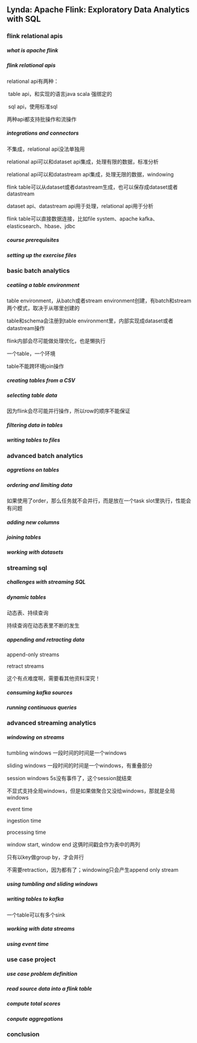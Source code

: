 
## Lynda: Apache Flink: Exploratory Data Analytics with SQL

### flink relational apis

##### what is apache flink

##### flink relational apis

relational api有两种：

​	table api，和实现的语言java scala 强绑定的

​	sql api，使用标准sql



两种api都支持批操作和流操作



##### integrations and connectors

不集成，relational api没法单独用

relational api可以和dataset api集成，处理有限的数据，标准分析

relational api可以和datastream api集成，处理无限的数据，windowing



flink table可以从dataset或者datastream生成，也可以保存成dataset或者datastream

dataset api、datastream api用于处理，relational api用于分析



flink table可以直接数据连接，比如file system、apache kafka、elasticsearch、hbase、jdbc



##### course prerequisites

##### setting up the exercise files



### basic batch analytics

##### ceatiing a table environment

table environment，从batch或者stream environment创建，有batch和stream两个模式，取决于从哪里创建的

table和schema会注册到table environment里，内部实现成dataset或者datastream操作

flink内部会尽可能做处理优化，也是懒执行

一个table，一个环境

table不能跨环境join操作



##### creating tables from a CSV

##### selecting table data

因为flink会尽可能并行操作，所以row的顺序不能保证



##### filtering data in tables

##### writing tables to files



### advanced batch analytics

##### aggretions on tables

##### ordering and limiting data

如果使用了order，那么任务就不会并行，而是放在一个task slot里执行，性能会有问题



##### adding new columns

##### joining tables

##### working with datasets



### streaming sql

##### challenges with streaming SQL

##### dynamic tables

动态表、持续查询

持续查询在动态表里不断的发生



##### appending and retracting data

append-only streams

retract streams

这个有点难度啊，需要看其他资料深究！



##### consuming kafka sources

##### running continuous queries



### advanced streaming analytics

##### windowing on streams

tumbling windows 一段时间的时间是一个windows

sliding windows 一段时间的时间是一个windows，有重叠部分

session windows 5s没有事件了，这个session就结束

不显式支持全局windows，但是如果做聚合又没给windows，那就是全局windows



event time

ingestion time

processing time



window start, window end 这俩时间戳会作为表中的两列



只有以key做group by，才会并行



不需要retraction，因为都有了；windowing只会产生append only stream



##### using tumbling and sliding windows

##### writing tables to kafka

一个table可以有多个sink



##### working with data streams

##### using event time



### use case project

##### use case problem definition

##### read source data into a flink table

##### compute total scores

##### conpute aggregations



### conclusion

